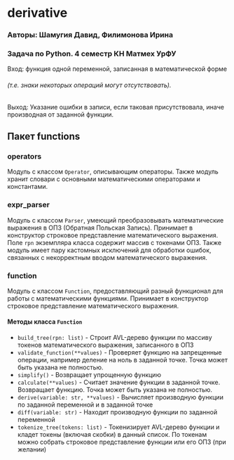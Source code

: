 # derivative
### Авторы: Шамугия Давид, Филимонова Ирина
### Задача по Python. 4 семестр КН Матмех УрФУ
Вход: функция одной переменной, записанная в математической форме
###### (т.е. знаки некоторых операций могут отсутствовать).

Выход: Указание ошибки в записи, если таковая присутствовала, иначе производная от заданной функции.

## Пакет functions

### operators
Модуль с классом `Operator`, описывающим операторы. Также модуль хранит словари с основными математическими операторами и константами.

### expr_parser
Модуль с классом `Parser`, умеющий преобразовывать математические выражения в ОПЗ (Обратная Польская Запись). Принимает в конструктор строковое представление математического выражения. Поле `rpn` экземпляра класса содержит массив с токенами ОПЗ. Также модуль имеет пару кастомных исключений для обработки ошибок, связанных с некорректным вводом математического выражения.

### function
Модуль с классом `Function`, предоставляющий разный функционал для работы с математическими функциями. Принимает в конструктор строковое представление математического выражения.
#### Методы класса `Function`
+ `build_tree(rpn: list)` - Строит AVL-дерево функции по массиву токенов математического выражения, записанного в ОПЗ
+ `validate_function(**values)` - Проверяет функцию на запрещенные операции, например деление на ноль в заданной точке. Точка может быть указана не полностью.
+ `simplify()` - Возвращает упрощенную функцию
+ `calculate(**values)` - Считает значение функции в заданной точке. Возвращает функцию. Точка может быть указана не полностью.
+ `derive(variable: str, **values)` - Вычисляет производную функции по заданной переменной и в заданной точке
+ `diff(variable: str)` - Находит производную функции по заданной переменной
+ `tokenize_tree(tokens: list)` - Токенизирует AVL-дерево функции и кладет токены (включая скобки) в данный список. По токенам можно собрать строковое представление функции или его ОПЗ (при желании)
